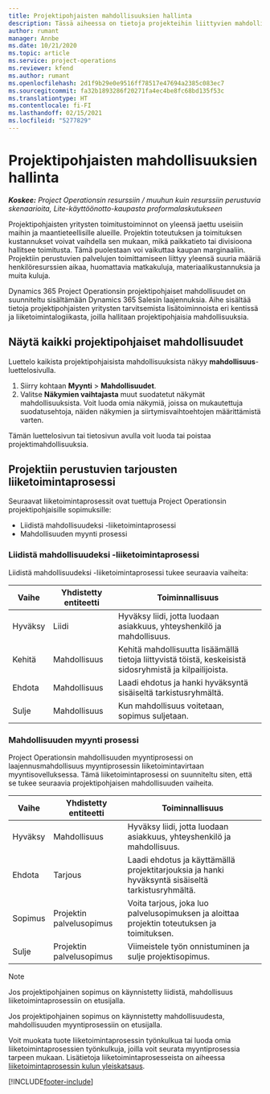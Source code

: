 ```yaml
---
title: Projektipohjaisten mahdollisuuksien hallinta
description: Tässä aiheessa on tietoja projekteihin liittyvien mahdollisuuksien käyttämisestä.
author: rumant
manager: Annbe
ms.date: 10/21/2020
ms.topic: article
ms.service: project-operations
ms.reviewer: kfend
ms.author: rumant
ms.openlocfilehash: 2d1f9b29e0e9516ff78517e47694a2385c083ec7
ms.sourcegitcommit: fa32b1893286f20271fa4ec4be8fc68bd135f53c
ms.translationtype: HT
ms.contentlocale: fi-FI
ms.lasthandoff: 02/15/2021
ms.locfileid: "5277829"
---
```

# <a name="manage-project-based-opportunities"></a>Projektipohjaisten mahdollisuuksien hallinta

_**Koskee:** Project Operationsin resurssiin / muuhun kuin resurssiin perustuvia skenaarioita, Lite-käyttöönotto-kaupasta proformalaskutukseen_

Projektipohjaisten yritysten toimitustoiminnot on yleensä jaettu useisiin maihin ja maantieteellisille alueille. Projektin toteutuksen ja toimituksen kustannukset voivat vaihdella sen mukaan, mikä paikkatieto tai divisioona hallitsee toimitusta. Tämä puolestaan voi vaikuttaa kaupan marginaaliin. Projektiin perustuvien palvelujen toimittamiseen liittyy yleensä suuria määriä henkilöresurssien aikaa, huomattavia matkakuluja, materiaalikustannuksia ja muita kuluja.

Dynamics 365 Project Operationsin projektipohjaiset mahdollisuudet on suunniteltu sisältämään Dynamics 365 Salesin laajennuksia. Aihe sisältää tietoja projektipohjaisten yritysten tarvitsemista lisätoiminnoista eri kentissä ja liiketoimintalogiikasta, joilla hallitaan projektipohjaisia mahdollisuuksia.

## <a name="view-all-project-based-opportunities"></a>Näytä kaikki projektipohjaiset mahdollisuudet

Luettelo kaikista projektipohjaisista mahdollisuuksista näkyy **mahdollisuus**-luettelosivulla. 

1. Siirry kohtaan **Myynti** > **Mahdollisuudet**.
2. Valitse **Näkymien vaihtajasta** muut suodatetut näkymät mahdollisuuksista. Voit luoda omia näkymiä, joissa on mukautettuja suodatusehtoja, näiden näkymien ja siirtymisvaihtoehtojen määrittämistä varten.

Tämän luettelosivun tai tietosivun avulla voit luoda tai poistaa projektimahdollisuuksia.

## <a name="business-process-flow-for-project-based-deals"></a>Projektiin perustuvien tarjousten liiketoimintaprosessi

Seuraavat liiketoimintaprosessit ovat tuettuja Project Operationsin projektipohjaisille sopimuksille:

- Liidistä mahdollisuudeksi -liiketoimintaprosessi
- Mahdollisuuden myynti prosessi

### <a name="lead-to-opportunity-business-process"></a>Liidistä mahdollisuudeksi -liiketoimintaprosessi 
Liidistä mahdollisuudeksi -liiketoimintaprosessi tukee seuraavia vaiheita:

| Vaihe | Yhdistetty entiteetti | Toiminnallisuus |
| --- | --- | --- |
| Hyväksy | Liidi | Hyväksy liidi, jotta luodaan asiakkuus, yhteyshenkilö ja mahdollisuus. |
| Kehitä | Mahdollisuus | Kehitä mahdollisuutta lisäämällä tietoja liittyvistä töistä, keskeisistä sidosryhmistä ja kilpailijoista. |
| Ehdota | Mahdollisuus | Laadi ehdotus ja hanki hyväksyntä sisäiseltä tarkistusryhmältä. |
| Sulje | Mahdollisuus | Kun mahdollisuus voitetaan, sopimus suljetaan. |

### <a name="opportunity-sales-process"></a>Mahdollisuuden myynti prosessi
Project Operationsin mahdollisuuden myyntiprosessi on laajennusmahdollisuus myyntiprosessin liiketoimintavirtaan myyntisovelluksessa. Tämä liiketoimintaprosessi on suunniteltu siten, että se tukee seuraavia projektipohjaisen mahdollisuuden vaiheita.

| Vaihe | Yhdistetty entiteetti | Toiminnallisuus |
| --- | --- | --- |
| Hyväksy | Mahdollisuus | Hyväksy liidi, jotta luodaan asiakkuus, yhteyshenkilö ja mahdollisuus. |
| Ehdota | Tarjous | Laadi ehdotus ja käyttämällä projektitarjouksia ja hanki hyväksyntä sisäiseltä tarkistusryhmältä. |
| Sopimus | Projektin palvelusopimus | Voita tarjous, joka luo palvelusopimuksen ja aloittaa projektin toteutuksen ja toimituksen. |
| Sulje | Projektin palvelusopimus | Viimeistele työn onnistuminen ja sulje projektisopimus. |

> [!NOTE]
> Jos projektipohjainen sopimus on käynnistetty liidistä, mahdollisuus liiketoimintaprosessiin on etusijalla.
>
> Jos projektipohjainen sopimus on käynnistetty mahdollisuudesta, mahdollisuuden myyntiprosessiin on etusijalla.

Voit muokata tuote liiketoimintaprosessin työnkulkua tai luoda omia liiketoimintaprosessien työnkulkuja, joilla voit seurata myyntiprosessia tarpeen mukaan. Lisätietoja liiketoimintaprosesseista on aiheessa [liiketoimintaprosessin kulun yleiskatsaus](https://docs.microsoft.com/dynamics365/customerengagement/on-premises/customize/business-process-flows-overview).


[!INCLUDE[footer-include](../includes/footer-banner.md)]
